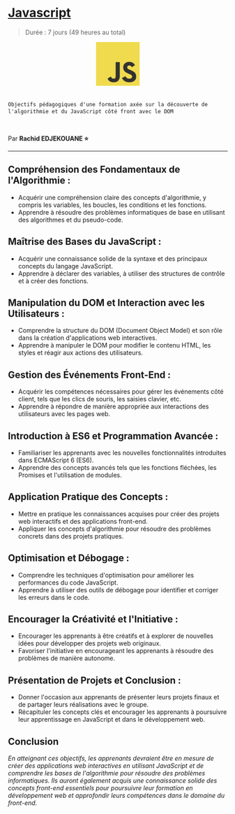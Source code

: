 # [Javascript](https://developer.mozilla.org/fr/docs/Web/JavaScript)

> Durée : 7 jours (49 heures au total)

<center>
<img src="./support/context/img/javascript.svg" alt="javascript" width="100">
</center>

<br>

    Objectifs pédagogiques d'une formation axée sur la découverte de l'algorithmie et du JavaScript côté front avec le DOM

<br>

Par **Rachid EDJEKOUANE ⭐️**

---

## Compréhension des Fondamentaux de l'Algorithmie :

-   Acquérir une compréhension claire des concepts d'algorithmie, y compris les variables, les boucles, les conditions et les fonctions.
-   Apprendre à résoudre des problèmes informatiques de base en utilisant des algorithmes et du pseudo-code.

## Maîtrise des Bases du JavaScript :

-   Acquérir une connaissance solide de la syntaxe et des principaux concepts du langage JavaScript.
-   Apprendre à déclarer des variables, à utiliser des structures de contrôle et à créer des fonctions.

## Manipulation du DOM et Interaction avec les Utilisateurs :

-   Comprendre la structure du DOM (Document Object Model) et son rôle dans la création d'applications web interactives.
-   Apprendre à manipuler le DOM pour modifier le contenu HTML, les styles et réagir aux actions des utilisateurs.

## Gestion des Événements Front-End :

-   Acquérir les compétences nécessaires pour gérer les événements côté client, tels que les clics de souris, les saisies clavier, etc.
-   Apprendre à répondre de manière appropriée aux interactions des utilisateurs avec les pages web.

## Introduction à ES6 et Programmation Avancée :

-   Familiariser les apprenants avec les nouvelles fonctionnalités introduites dans ECMAScript 6 (ES6).
-   Apprendre des concepts avancés tels que les fonctions fléchées, les Promises et l'utilisation de modules.

## Application Pratique des Concepts :

-   Mettre en pratique les connaissances acquises pour créer des projets web interactifs et des applications front-end.
-   Appliquer les concepts d'algorithmie pour résoudre des problèmes concrets dans des projets pratiques.

## Optimisation et Débogage :

-   Comprendre les techniques d'optimisation pour améliorer les performances du code JavaScript.
-   Apprendre à utiliser des outils de débogage pour identifier et corriger les erreurs dans le code.

## Encourager la Créativité et l'Initiative :

-   Encourager les apprenants à être créatifs et à explorer de nouvelles idées pour développer des projets web originaux.
-   Favoriser l'initiative en encourageant les apprenants à résoudre des problèmes de manière autonome.

## Présentation de Projets et Conclusion :

-   Donner l'occasion aux apprenants de présenter leurs projets finaux et de partager leurs réalisations avec le groupe.
-   Récapituler les concepts clés et encourager les apprenants à poursuivre leur apprentissage en JavaScript et dans le développement web.

## Conclusion

_En atteignant ces objectifs, les apprenants devraient être en mesure de créer des applications web interactives en utilisant JavaScript et de comprendre les bases de l'algorithmie pour résoudre des problèmes informatiques. Ils auront également acquis une connaissance solide des concepts front-end essentiels pour poursuivre leur formation en développement web et approfondir leurs compétences dans le domaine du front-end._
